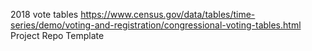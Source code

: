 2018 vote tables 
https://www.census.gov/data/tables/time-series/demo/voting-and-registration/congressional-voting-tables.html
Project Repo Template
